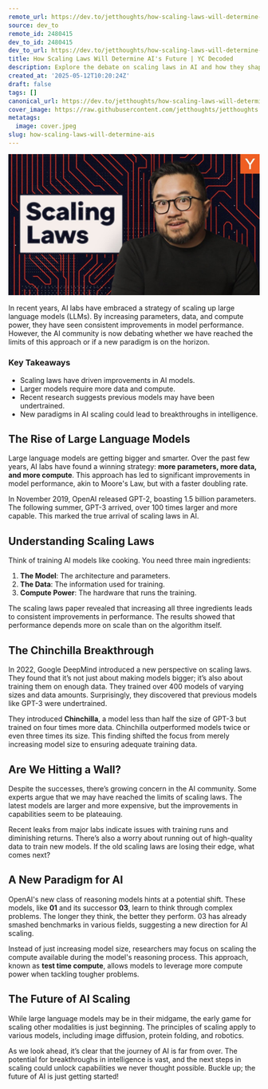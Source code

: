 ```yaml
---
remote_url: https://dev.to/jetthoughts/how-scaling-laws-will-determine-ais-future-yc-decoded-3nah
source: dev_to
remote_id: 2480415
dev_to_id: 2480415
dev_to_url: https://dev.to/jetthoughts/how-scaling-laws-will-determine-ais-future-yc-decoded-3nah
title: How Scaling Laws Will Determine AI's Future | YC Decoded
description: Explore the debate on scaling laws in AI and how they shape the future of large language models. Discover insights from the YC Decoded episode featuring Garry Tan.
created_at: '2025-05-12T10:20:24Z'
draft: false
tags: []
canonical_url: https://dev.to/jetthoughts/how-scaling-laws-will-determine-ais-future-yc-decoded-3nah
cover_image: https://raw.githubusercontent.com/jetthoughts/jetthoughts.github.io/master/content/blog/how-scaling-laws-will-determine-ais/cover.jpeg
metatags:
  image: cover.jpeg
slug: how-scaling-laws-will-determine-ais
---
```

[![How Scaling Laws Will Determine AI's Future | YC Decoded](file_0.jpg)](https://www.youtube.com/watch?v=d6Ed5bZAtrM)

In recent years, AI labs have embraced a strategy of scaling up large language models (LLMs). By increasing parameters, data, and compute power, they have seen consistent improvements in model performance. However, the AI community is now debating whether we have reached the limits of this approach or if a new paradigm is on the horizon.

### Key Takeaways

*   Scaling laws have driven improvements in AI models.
*   Larger models require more data and compute.
*   Recent research suggests previous models may have been undertrained.
*   New paradigms in AI scaling could lead to breakthroughs in intelligence.

## The Rise of Large Language Models

Large language models are getting bigger and smarter. Over the past few years, AI labs have found a winning strategy: **more parameters, more data, and more compute**. This approach has led to significant improvements in model performance, akin to Moore's Law, but with a faster doubling rate.

In November 2019, OpenAI released GPT-2, boasting 1.5 billion parameters. The following summer, GPT-3 arrived, over 100 times larger and more capable. This marked the true arrival of scaling laws in AI.

## Understanding Scaling Laws

Think of training AI models like cooking. You need three main ingredients:

1.  **The Model**: The architecture and parameters.
2.  **The Data**: The information used for training.
3.  **Compute Power**: The hardware that runs the training.

The scaling laws paper revealed that increasing all three ingredients leads to consistent improvements in performance. The results showed that performance depends more on scale than on the algorithm itself.

## The Chinchilla Breakthrough

In 2022, Google DeepMind introduced a new perspective on scaling laws. They found that it’s not just about making models bigger; it’s also about training them on enough data. They trained over 400 models of varying sizes and data amounts. Surprisingly, they discovered that previous models like GPT-3 were undertrained.

They introduced **Chinchilla**, a model less than half the size of GPT-3 but trained on four times more data. Chinchilla outperformed models twice or even three times its size. This finding shifted the focus from merely increasing model size to ensuring adequate training data.

## Are We Hitting a Wall?

Despite the successes, there’s growing concern in the AI community. Some experts argue that we may have reached the limits of scaling laws. The latest models are larger and more expensive, but the improvements in capabilities seem to be plateauing.

Recent leaks from major labs indicate issues with training runs and diminishing returns. There’s also a worry about running out of high-quality data to train new models. If the old scaling laws are losing their edge, what comes next?

## A New Paradigm for AI

OpenAI's new class of reasoning models hints at a potential shift. These models, like **01** and its successor **03**, learn to think through complex problems. The longer they think, the better they perform. 03 has already smashed benchmarks in various fields, suggesting a new direction for AI scaling.

Instead of just increasing model size, researchers may focus on scaling the compute available during the model's reasoning process. This approach, known as **test time compute**, allows models to leverage more compute power when tackling tougher problems.

## The Future of AI Scaling

While large language models may be in their midgame, the early game for scaling other modalities is just beginning. The principles of scaling apply to various models, including image diffusion, protein folding, and robotics.

As we look ahead, it’s clear that the journey of AI is far from over. The potential for breakthroughs in intelligence is vast, and the next steps in scaling could unlock capabilities we never thought possible. Buckle up; the future of AI is just getting started!